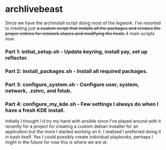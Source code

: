 # archlivebeast
Since we have the archinstall script doing most of the legwork. I've resorted to creating just ~~a custom script that installs all the packages and creates the proper entries for network shares and modifying the hosts~~ 4 main scripts now.

### Part 1: initial_setup.sh - Update keyring, install yay, set up reflector.  
### Part 2: install_packages.sh - Install all required packages.  
### Part 3: configure_system.sh - Configure user, system, network, .zshrc, and fstab.  
### Part 4: configure_my_kde.sh - Few settings I always do when I have a fresh KDE install.  

Initially I thought i'd try my hand with ansible since I've played around with it recently for a project for creating a custom debian installer for an application but the more I started working on it.  I realized I preferred doing it in bash itself. Yes I could possibly create individual playbooks, perhaps I might in the future for now this is where we are at.
